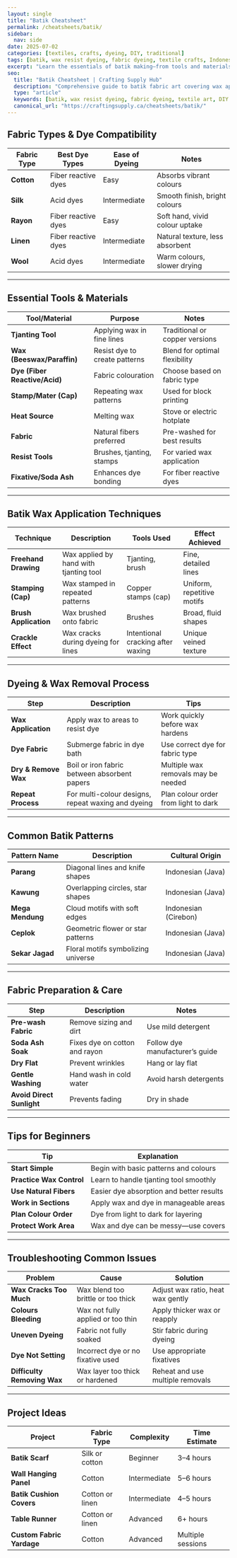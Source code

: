 ```yaml
---
layout: single
title: "Batik Cheatsheet"
permalink: /cheatsheets/batik/
sidebar:
  nav: side
date: 2025-07-02
categories: [textiles, crafts, dyeing, DIY, traditional]
tags: [batik, wax resist dyeing, fabric dyeing, textile crafts, Indonesian crafts, cheatsheet]
excerpt: "Learn the essentials of batik making—from tools and materials to waxing, dyeing techniques, and finishing steps. Ideal for beginners and artisans."
seo:
  title: "Batik Cheatsheet | Crafting Supply Hub"
  description: "Comprehensive guide to batik fabric art covering wax application, dye types, fabric selection, tools, and care tips."
  type: "article"
  keywords: [batik, wax resist dyeing, fabric dyeing, textile art, DIY batik]
  canonical_url: "https://craftingsupply.ca/cheatsheets/batik/"
---
```


## Fabric Types & Dye Compatibility

| Fabric Type      | Best Dye Types          | Ease of Dyeing | Notes                          |
|------------------|------------------------|----------------|--------------------------------|
| **Cotton**         | Fiber reactive dyes     | Easy           | Absorbs vibrant colours          |
| **Silk**           | Acid dyes               | Intermediate   | Smooth finish, bright colours    |
| **Rayon**          | Fiber reactive dyes     | Easy           | Soft hand, vivid colour uptake   |
| **Linen**          | Fiber reactive dyes     | Intermediate   | Natural texture, less absorbent |
| **Wool**           | Acid dyes               | Intermediate   | Warm colours, slower drying      |

---

## Essential Tools & Materials

| Tool/Material       | Purpose                             | Notes                          |
|---------------------|-----------------------------------|--------------------------------|
| **Tjanting Tool**      | Applying wax in fine lines          | Traditional or copper versions  |
| **Wax (Beeswax/Paraffin)** | Resist dye to create patterns      | Blend for optimal flexibility   |
| **Dye (Fiber Reactive/Acid)**| Fabric colouration                 | Choose based on fabric type     |
| **Stamp/Mater (Cap)**  | Repeating wax patterns             | Used for block printing         |
| **Heat Source**        | Melting wax                       | Stove or electric hotplate      |
| **Fabric**             | Natural fibers preferred          | Pre-washed for best results     |
| **Resist Tools**       | Brushes, tjanting, stamps          | For varied wax application      |
| **Fixative/Soda Ash**  | Enhances dye bonding              | For fiber reactive dyes         |

---

## Batik Wax Application Techniques

| Technique          | Description                            | Tools Used                    | Effect Achieved                |
|--------------------|----------------------------------------|------------------------------|-------------------------------|
| **Freehand Drawing**  | Wax applied by hand with tjanting tool | Tjanting, brush              | Fine, detailed lines           |
| **Stamping (Cap)**    | Wax stamped in repeated patterns       | Copper stamps (cap)           | Uniform, repetitive motifs     |
| **Brush Application** | Wax brushed onto fabric                 | Brushes                      | Broad, fluid shapes            |
| **Crackle Effect**    | Wax cracks during dyeing for lines     | Intentional cracking after waxing | Unique veined texture          |

---

## Dyeing & Wax Removal Process

| Step                 | Description                              | Tips                          |
|----------------------|------------------------------------------|-------------------------------|
| **Wax Application**     | Apply wax to areas to resist dye          | Work quickly before wax hardens |
| **Dye Fabric**           | Submerge fabric in dye bath               | Use correct dye for fabric type |
| **Dry & Remove Wax**     | Boil or iron fabric between absorbent papers | Multiple wax removals may be needed |
| **Repeat Process**       | For multi-colour designs, repeat waxing and dyeing | Plan colour order from light to dark |

---

## Common Batik Patterns

| Pattern Name        | Description                          | Cultural Origin                |
|---------------------|------------------------------------|-------------------------------|
| **Parang**            | Diagonal lines and knife shapes    | Indonesian (Java)              |
| **Kawung**            | Overlapping circles, star shapes   | Indonesian (Java)              |
| **Mega Mendung**      | Cloud motifs with soft edges       | Indonesian (Cirebon)           |
| **Ceplok**            | Geometric flower or star patterns  | Indonesian (Java)              |
| **Sekar Jagad**       | Floral motifs symbolizing universe | Indonesian (Java)              |

---

## Fabric Preparation & Care

| Step                  | Description                             | Notes                          |
|-----------------------|-----------------------------------------|--------------------------------|
| **Pre-wash Fabric**      | Remove sizing and dirt                   | Use mild detergent             |
| **Soda Ash Soak**         | Fixes dye on cotton and rayon            | Follow dye manufacturer’s guide|
| **Dry Flat**              | Prevent wrinkles                         | Hang or lay flat               |
| **Gentle Washing**        | Hand wash in cold water                   | Avoid harsh detergents         |
| **Avoid Direct Sunlight** | Prevents fading                          | Dry in shade                  |

---

## Tips for Beginners

| Tip                      | Explanation                           |
|--------------------------|-------------------------------------|
| **Start Simple**           | Begin with basic patterns and colours |
| **Practice Wax Control**   | Learn to handle tjanting tool smoothly |
| **Use Natural Fibers**     | Easier dye absorption and better results |
| **Work in Sections**       | Apply wax and dye in manageable areas  |
| **Plan Colour Order**       | Dye from light to dark for layering     |
| **Protect Work Area**      | Wax and dye can be messy—use covers     |

---

## Troubleshooting Common Issues

| Problem                   | Cause                                 | Solution                          |
|---------------------------|-------------------------------------|----------------------------------|
| **Wax Cracks Too Much**      | Wax blend too brittle or too thick    | Adjust wax ratio, heat wax gently|
| **Colours Bleeding**           | Wax not fully applied or too thin     | Apply thicker wax or reapply     |
| **Uneven Dyeing**             | Fabric not fully soaked                | Stir fabric during dyeing        |
| **Dye Not Setting**           | Incorrect dye or no fixative used      | Use appropriate fixatives        |
| **Difficulty Removing Wax**   | Wax layer too thick or hardened        | Reheat and use multiple removals |

---

## Project Ideas

| Project                 | Fabric Type         | Complexity          | Time Estimate       |
|-------------------------|---------------------|---------------------|---------------------|
| **Batik Scarf**            | Silk or cotton       | Beginner            | 3–4 hours           |
| **Wall Hanging Panel**     | Cotton               | Intermediate        | 5–6 hours           |
| **Batik Cushion Covers**   | Cotton or linen      | Intermediate        | 4–5 hours           |
| **Table Runner**           | Cotton or linen      | Advanced            | 6+ hours            |
| **Custom Fabric Yardage**  | Cotton               | Advanced            | Multiple sessions   |
